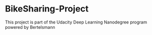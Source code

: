 # BikeSharing-Project
This project is part of the Udacity Deep Learning Nanodegree program powered by Bertelsmann

